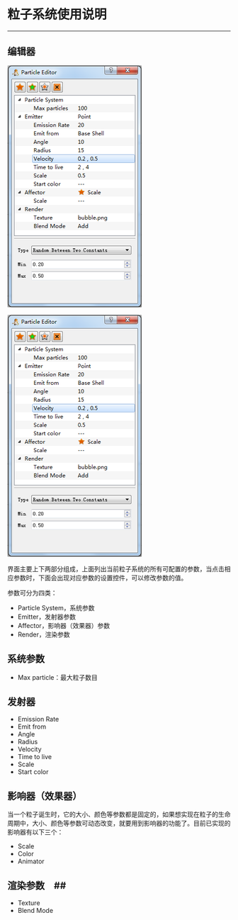 # 粒子系统使用说明 #
***
## 编辑器 ##

![](https://github.com/laowan/doc/blob/master/particle_system/particle_editor.png)

![](particle_editor.png)

界面主要上下两部分组成，上面列出当前粒子系统的所有可配置的参数，当点击相应参数时，下面会出现对应参数的设置控件，可以修改参数的值。

参数可分为四类：

- Particle System，系统参数
- Emitter，发射器参数
- Affector，影响器（效果器）参数
- Render，渲染参数

## 系统参数 ##

- Max particle：最大粒子数目


## 发射器 ##

- Emission Rate
- Emit from
- Angle
- Radius
- Velocity
- Time to live
- Scale
- Start color

## 影响器（效果器） ##

当一个粒子诞生时，它的大小、颜色等参数都是固定的，如果想实现在粒子的生命周期中，大小、颜色等参数可动态改变，就要用到影响器的功能了。目前已实现的影响器有以下三个：

- Scale
- Color
- Animator

## 渲染参数　##

- Texture
- Blend Mode